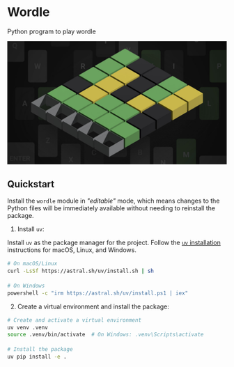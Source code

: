 # Wordle

Python program to play wordle

![wordle-banner](/images/wordle.jpg)

## Quickstart

Install the `wordle` module in _"editable"_ mode, which means changes to the Python files will be immediately available without needing to reinstall the package.

1. Install `uv`:

Install `uv` as the package manager for the project. Follow the [`uv` installation](https://docs.astral.sh/uv/getting-started/installation/) instructions for macOS, Linux, and Windows.

```bash
# On macOS/Linux
curl -LsSf https://astral.sh/uv/install.sh | sh

# On Windows
powershell -c "irm https://astral.sh/uv/install.ps1 | iex"
```

2. Create a virtual environment and install the package:

```bash
# Create and activate a virtual environment
uv venv .venv
source .venv/bin/activate  # On Windows: .venv\Scripts\activate

# Install the package
uv pip install -e .
```
